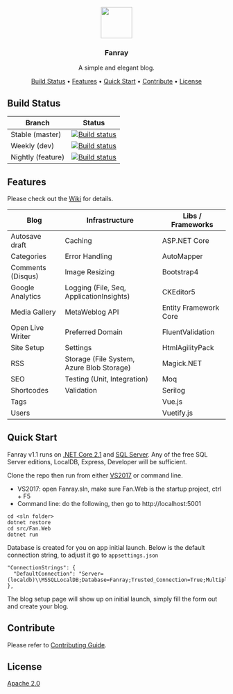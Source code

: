 <p align="center">
  <a href="https://www.fanray.com/">
    <img src="https://user-images.githubusercontent.com/633119/33040809-0fec23d8-cdf1-11e7-8543-5b666e78f5b4.png" alt="" width=72 height=72>
  </a>
  <h3 align="center">Fanray</h3>
  <p align="center">
    A simple and elegant blog.
  </p>
  <p align="center">
	<a href="#build-status">Build Status</a> •
	<a href="#features">Features</a> •
	<a href="#quick-start">Quick Start</a> •
	<a href="#contribute">Contribute</a> •
	<a href="#license">License</a>
  </p>
</p>

## Build Status

| Branch | Status |
| ------ | ------ |
| Stable (master) | [![Build status](https://ci.appveyor.com/api/projects/status/25ifr0ahvcxn48f5/branch/master?svg=true)](https://ci.appveyor.com/project/FanrayMedia/fanray/branch/master) |
| Weekly (dev) | [![Build status](https://ci.appveyor.com/api/projects/status/25ifr0ahvcxn48f5/branch/dev?svg=true)](https://ci.appveyor.com/project/FanrayMedia/fanray/branch/dev) |
| Nightly (feature) | [![Build status](https://ci.appveyor.com/api/projects/status/25ifr0ahvcxn48f5?svg=true)](https://ci.appveyor.com/project/FanrayMedia/fanray) |

## Features

Please check out the [Wiki](https://github.com/FanrayMedia/Fanray/wiki) for details.

| Blog | Infrastructure | Libs / Frameworks
| --- | --- |  --- | 
| Autosave draft    | Caching                                   | ASP.NET Core
| Categories        | Error Handling						    | AutoMapper
| Comments (Disqus) | Image Resizing                            | Bootstrap4
| Google Analytics  | Logging (File, Seq, ApplicationInsights)  | CKEditor5
| Media Gallery     | MetaWeblog API                            | Entity Framework Core
| Open Live Writer  | Preferred Domain                          | FluentValidation
| Site Setup        | Settings                                  | HtmlAgilityPack
| RSS               | Storage (File System, Azure Blob Storage) | Magick.NET
| SEO               | Testing (Unit, Integration)               | Moq
| Shortcodes		| Validation								| Serilog
| Tags              |                                           | Vue.js
| Users             |											| Vuetify.js


## Quick Start

Fanray v1.1 runs on [.NET Core 2.1](https://www.microsoft.com/net/download) and [SQL Server](https://www.microsoft.com/en-us/sql-server/sql-server-downloads). Any of the free SQL Server editions, LocalDB, Express, Developer will be sufficient.

Clone the repo then run from either [VS2017](https://www.visualstudio.com/vs/community/) or command line.

- VS2017: open Fanray.sln, make sure Fan.Web is the startup project, ctrl + F5
- Command line: do the following, then go to http://localhost:5001
 ```
cd <sln folder>
dotnet restore
cd src/Fan.Web
dotnet run
```

Database is created for you on app initial launch. Below is the default connection string, to adjust it go to `appsettings.json`

```
"ConnectionStrings": {
  "DefaultConnection": "Server=(localdb)\\MSSQLLocalDB;Database=Fanray;Trusted_Connection=True;MultipleActiveResultSets=true"
},
```

The blog setup page will show up on initial launch, simply fill the form out and create your blog.

## Contribute

Please refer to [Contributing Guide](CONTRIBUTING.md).

## License

[Apache 2.0](LICENSE)